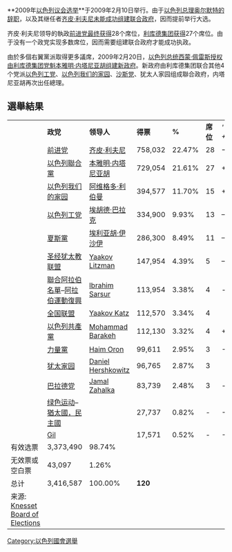 **2009年[以色列议会选举](../Page/以色列议会.md "wikilink")**于2009年2月10日举行。由于[以色列总理](../Page/以色列总理.md "wikilink")[奥尔默特的辞职](https://zh.wikipedia.org/wiki/奥尔默特 "wikilink")，以及其继任者[齐皮·利夫尼未能成功组建联合政府](../Page/齐皮·利夫尼.md "wikilink")，因而提前举行大选。

齐皮·利夫尼领导的執政[前进党最终获得](https://zh.wikipedia.org/wiki/前进党 "wikilink")28个席位，[利库德集团获得](../Page/利库德集团.md "wikilink")27个席位。由于没有一个政党实现多数席位，因而需要组建联合政府才能成功执政。

由於多個右翼黨派取得更多議席，2009年2月20日，[以色列总统](https://zh.wikipedia.org/wiki/以色列总统 "wikilink")[西蒙·佩雷斯授权由利库德集团党魁](https://zh.wikipedia.org/wiki/西蒙·佩雷斯 "wikilink")[本雅明·内塔尼亚胡组建新政府](../Page/本雅明·内塔尼亚胡.md "wikilink")。新政府由利库德集团联合其他4个党派[以色列工党](../Page/以色列工党.md "wikilink")、[以色列我们的家园](https://zh.wikipedia.org/wiki/以色列我们的家园 "wikilink")、[沙斯党](../Page/沙斯党.md "wikilink")、犹太人家园组成聯合政府，内塔尼亚胡再次出任總理。

## 選舉結果

|                                                                                                       |                                                                                                                         |                                                                                   |         |        |        |          |
| ----------------------------------------------------------------------------------------------------- | ----------------------------------------------------------------------------------------------------------------------- | --------------------------------------------------------------------------------- | ------- | ------ | ------ | -------- |
|                                                                                                       | **政党**                                                                                                                  | **领导人**                                                                           | **得票**  | **%**  | **席位** | *' +/–*' |
|                                                                                                       | [前进党](https://zh.wikipedia.org/wiki/前进党 "wikilink")                                                                     | [齐皮·利夫尼](../Page/齐皮·利夫尼.md "wikilink")                                            | 758,032 | 22.47% | 28     | −1       |
|                                                                                                       | [以色列聯合黨](../Page/利库德集团.md "wikilink")                                                                                   | [本雅明·内塔尼亚胡](../Page/本雅明·内塔尼亚胡.md "wikilink")                                      | 729,054 | 21.61% | 27     | \+15     |
|                                                                                                       | [以色列我们的家园](https://zh.wikipedia.org/wiki/以色列我们的家园 "wikilink")                                                           | [阿维格多·利伯曼](https://zh.wikipedia.org/wiki/阿维格多·利伯曼 "wikilink")                     | 394,577 | 11.70% | 15     | \+4      |
|                                                                                                       | [以色列工党](../Page/以色列工党.md "wikilink")                                                                                    | [埃胡德·巴拉克](../Page/埃胡德·巴拉克.md "wikilink")                                          | 334,900 | 9.93%  | 13     | –6       |
|                                                                                                       | [夏斯黨](../Page/沙斯党.md "wikilink")                                                                                        | [埃利亚胡·伊沙伊](https://zh.wikipedia.org/wiki/埃利亚胡·伊沙伊 "wikilink")                     | 286,300 | 8.49%  | 11     | –1       |
|                                                                                                       | [圣经犹太教联盟](https://zh.wikipedia.org/wiki/圣经犹太教联盟 "wikilink")                                                             | [Yaakov Litzman](https://zh.wikipedia.org/wiki/Yaakov_Litzman "wikilink")         | 147,954 | 4.39%  | 5      | –1       |
|                                                                                                       | [聯合阿拉伯名單](https://zh.wikipedia.org/wiki/聯合阿拉伯名單 "wikilink")–[阿拉伯運動復興](https://zh.wikipedia.org/wiki/阿拉伯運動復興 "wikilink") | [Ibrahim Sarsur](https://zh.wikipedia.org/wiki/Ibrahim_Sarsur "wikilink")         | 113,954 | 3.38%  | 4      | \-       |
|                                                                                                       | [全国联盟](../Page/全国联盟.md "wikilink")                                                                                      | [Yaakov Katz](https://zh.wikipedia.org/wiki/Yaakov_Katz "wikilink")               | 112,570 | 3.34%  | 4      |          |
|                                                                                                       | [以色列共產黨](../Page/以色列共產黨.md "wikilink")                                                                                  | [Mohammad Barakeh](https://zh.wikipedia.org/wiki/Mohammad_Barakeh "wikilink")     | 112,130 | 3.32%  | 4      | \+1      |
|                                                                                                       | [力量黨](https://zh.wikipedia.org/wiki/梅雷茲黨 "wikilink")                                                                    | [Haim Oron](https://zh.wikipedia.org/wiki/Haim_Oron "wikilink")                   | 99,611  | 2.95%  | 3      | \-2      |
|                                                                                                       | [犹太家园](https://zh.wikipedia.org/wiki/犹太家园 "wikilink")                                                                   | [Daniel Hershkowitz](https://zh.wikipedia.org/wiki/Daniel_Hershkowitz "wikilink") | 96,765  | 2.87%  | 3      |          |
|                                                                                                       | [巴拉德党](../Page/巴拉德党.md "wikilink")                                                                                      | [Jamal Zahalka](https://zh.wikipedia.org/wiki/Jamal_Zahalka "wikilink")           | 83,739  | 2.48%  | 3      | \-       |
|                                                                                                       | [绿色运动](https://zh.wikipedia.org/wiki/绿色运动 "wikilink")–[猶太國，民主國](https://zh.wikipedia.org/wiki/猶太國，民主國 "wikilink")       |                                                                                   | 27,737  | 0.82%  | \-     | \-1      |
|                                                                                                       | [Gil](https://zh.wikipedia.org/wiki/Gil "wikilink")                                                                     |                                                                                   | 17,571  | 0.52%  | \-     | \-7      |
| 有效选票                                                                                                  | 3,373,490                                                                                                               | 98.74%                                                                            |         |        |        |          |
| 无效票或空白票                                                                                               | 43,097                                                                                                                  | 1.26%                                                                             |         |        |        |          |
| 总计                                                                                                    | 3,416,587                                                                                                               | 100.00%                                                                           | **120** |        |        |          |
| 来源: [Knesset Board of Elections](http://www.knesset.gov.il/elections18/heb/results/main_Results.aspx) |                                                                                                                         |                                                                                   |         |        |        |          |

[Category:以色列國會選舉](https://zh.wikipedia.org/wiki/Category:以色列國會選舉 "wikilink")